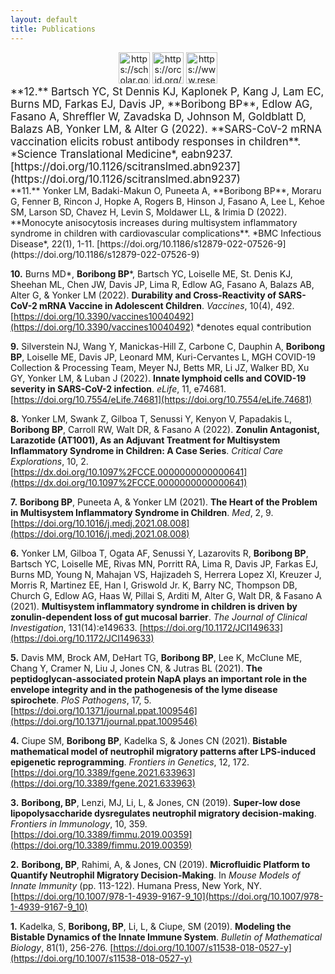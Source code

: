 ```yaml
---
layout: default
title: Publications
---
```


<center><a href="https://scholar.google.com/citations?user=SpJNsxYAAAAJ&hl=en"><img src="/images/google-scholar-icon.png" alt="https://scholar.google.com/citations?user=SpJNsxYAAAAJ&hl=en" title="https://scholar.google.com/citations?user=SpJNsxYAAAAJ&hl=en" width="50" height="50" /></a>
<a href="https://orcid.org/0000-0003-1297-6337"><img src="/images/orcid-icon.png" alt="https://orcid.org/0000-0003-1297-6337" title="https://orcid.org/0000-0003-1297-6337" width="50" height="50" /></a>
<a href="https://www.researchgate.net/profile/Brittany_Boribong"><img src="/images/researchgate-icon.png" alt="https://www.researchgate.net/profile/Brittany_Boribong" title="https://www.researchgate.net/profile/Brittany_Boribong" width="50" height="50" /></a>
</center>

<span style="font-size:1.2em">
**12.** Bartsch YC, St Dennis KJ, Kaplonek P, Kang J, Lam EC, Burns MD, Farkas EJ, Davis JP, **Boribong BP**, Edlow AG, Fasano A, Shreffler W, Zavadska D, Johnson M, Goldblatt D, Balazs AB, Yonker LM, & Alter G (2022). **SARS-CoV-2 mRNA vaccination elicits robust antibody responses in children**. *Science Translational Medicine*, eabn9237. [https://doi.org/10.1126/scitranslmed.abn9237](https://doi.org/10.1126/scitranslmed.abn9237)
</span>
<br>
**11.** Yonker LM, Badaki-Makun O, Puneeta A, **Boribong BP**, Moraru G, Fenner B, Rincon J, Hopke A, Rogers B, Hinson J, Fasano A, Lee L, Kehoe SM, Larson SD, Chavez H, Levin S, Moldawer LL, & Irimia D (2022). **Monocyte anisocytosis increases during multisystem inflammatory syndrome in children with cardiovascular complications**. *BMC Infectious Disease*, 22(1), 1-11. [https://doi.org/10.1186/s12879-022-07526-9](https://doi.org/10.1186/s12879-022-07526-9)

**10.** Burns MD\*, **Boribong BP**\*, Bartsch YC, Loiselle ME, St. Denis KJ, Sheehan ML, Chen JW, Davis JP, Lima R, Edlow AG, Fasano A, Balazs AB, Alter G, & Yonker LM (2022). **Durability and Cross-Reactivity of SARS-CoV-2 mRNA Vaccine in Adolescent Children**. *Vaccines*, 10(4), 492. [https://doi.org/10.3390/vaccines10040492](https://doi.org/10.3390/vaccines10040492) \*denotes equal contribution

**9.** Silverstein NJ, Wang Y, Manickas-Hill Z, Carbone C, Dauphin A, **Boribong BP**, Loiselle ME, Davis JP, Leonard MM, Kuri-Cervantes L, MGH COVID-19 Collection & Processing Team, Meyer NJ, Betts MR, Li JZ, Walker BD, Xu GY, Yonker LM, & Luban J (2022). **Innate lymphoid cells and COVID-19 severity in SARS-CoV-2 infection**. *eLife*, 11, e74681. [https://doi.org/10.7554/eLife.74681](https://doi.org/10.7554/eLife.74681)

**8.** Yonker LM, Swank Z, Gilboa T, Senussi Y, Kenyon V, Papadakis L, **Boribong BP**, Carroll RW, Walt DR, & Fasano A (2022). **Zonulin Antagonist, Larazotide (AT1001), As an Adjuvant Treatment for Multisystem Inflammatory Syndrome in Children: A Case Series**. *Critical Care Explorations*, 10, 2. [https://dx.doi.org/10.1097%2FCCE.0000000000000641](https://dx.doi.org/10.1097%2FCCE.0000000000000641)

**7.** **Boribong BP**, Puneeta A, & Yonker LM (2021). **The Heart of the Problem in Multisystem Inflammatory Syndrome in Children**. *Med*, 2, 9. [https://doi.org/10.1016/j.medj.2021.08.008](https://doi.org/10.1016/j.medj.2021.08.008)

**6.** Yonker LM, Gilboa T, Ogata AF, Senussi Y, Lazarovits R, **Boribong BP**, Bartsch YC, Loiselle ME, Rivas MN, Porritt RA, Lima R, Davis JP, Farkas EJ, Burns MD, Young N, Mahajan VS, Hajizadeh S, Herrera Lopez XI, Kreuzer J, Morris R, Martinez EE, Han I, Griswold Jr. K, Barry NC, Thompson DB, Church G, Edlow AG, Haas W, Pillai S, Arditi M, Alter G, Walt DR, & Fasano A (2021). **Multisystem inflammatory syndrome in children is driven by zonulin-dependent loss of gut mucosal barrier**. *The Journal of Clinical Investigation*, 131(14):e149633. [https://doi.org/10.1172/JCI149633](https://doi.org/10.1172/JCI149633)

**5.** Davis MM, Brock AM, DeHart TG, **Boribong BP**, Lee K, McClune ME, Chang Y, Cramer N, Liu J, Jones CN, & Jutras BL (2021). **The peptidoglycan-associated protein NapA plays an important role in the envelope integrity and in the pathogenesis of the lyme disease spirochete**. *PloS Pathogens*, 17, 5. [https://doi.org/10.1371/journal.ppat.1009546](https://doi.org/10.1371/journal.ppat.1009546)

**4.** Ciupe SM, **Boribong BP**, Kadelka S, & Jones CN (2021). **Bistable mathematical model of neutrophil migratory patterns after LPS-induced epigenetic reprogramming**. *Frontiers in Genetics*, 12, 172. [https://doi.org/10.3389/fgene.2021.633963](https://doi.org/10.3389/fgene.2021.633963)

**3.** **Boribong, BP**, Lenzi, MJ, Li, L, & Jones, CN (2019). **Super-low dose lipopolysaccharide dysregulates neutrophil migratory decision-making**. *Frontiers in Immunology*, 10, 359. [https://doi.org/10.3389/fimmu.2019.00359](https://doi.org/10.3389/fimmu.2019.00359)

**2.** **Boribong, BP**, Rahimi, A, & Jones, CN (2019). **Microfluidic Platform to Quantify Neutrophil Migratory Decision-Making**. In *Mouse Models of Innate Immunity* (pp. 113-122). Humana Press, New York, NY. [https://doi.org/10.1007/978-1-4939-9167-9_10](https://doi.org/10.1007/978-1-4939-9167-9_10)

**1.** Kadelka, S, **Boribong, BP**, Li, L, & Ciupe, SM (2019). **Modeling the Bistable Dynamics of the Innate Immune System**. *Bulletin of Mathematical Biology*, 81(1), 256-276. [https://doi.org/10.1007/s11538-018-0527-y](https://doi.org/10.1007/s11538-018-0527-y)

